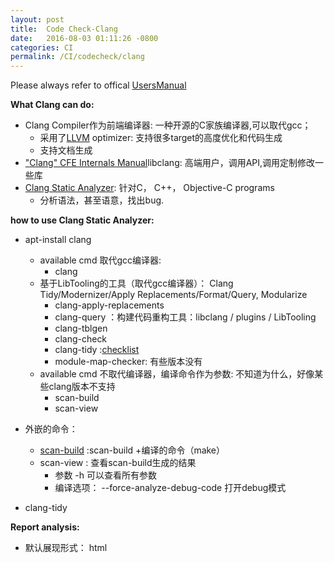 ```yaml
---
layout: post
title:  Code Check-Clang
date:   2016-08-03 01:11:26 -0800
categories: CI
permalink: /CI/codecheck/clang
---
```

Please always refer to offical [UsersManual](http://clang.llvm.org/docs/UsersManual.html)

**What Clang can do:**

* Clang Compiler作为前端编译器: 一种开源的C家族编译器,可以取代gcc；
	* 采用了[LLVM](http://llvm.org/) optimizer: 支持很多target的高度优化和代码生成
	* 支持文档生成
* ["Clang" CFE Internals Manual](http://clang.llvm.org/docs/InternalsManual.html)libclang: 高端用户，调用API,调用定制修改一些库
* [Clang Static Analyzer](http://clang-analyzer.llvm.org/): 针对C， C++， Objective-C programs
	* 分析语法，甚至语意，找出bug.


**how to use Clang Static Analyzer:**

* apt-install clang
	* available cmd 取代gcc编译器: 
		* clang 
	* 基于LibTooling的工具（取代gcc编译器）： Clang Tidy/Modernizer/Apply Replacements/Format/Query, Modularize
		* clang-apply-replacements 
		* clang-query ：构建代码重构工具：libclang / plugins / LibTooling
		* clang-tblgen
		* clang-check 
		* clang-tidy :[checklist](http://clang.llvm.org/extra/clang-tidy/checks/list.html)
		* module-map-checker: 有些版本没有
	* available cmd 不取代编译器，编译命令作为参数: 不知道为什么，好像某些clang版本不支持 	
		* scan-build
		* scan-view

* 外嵌的命令： 
	* [scan-build](http://clang-analyzer.llvm.org/scan-build.html) :scan-build +编译的命令（make）
	* scan-view : 查看scan-build生成的结果
		* 参数 -h 可以查看所有参数
		* 编译选项： --force-analyze-debug-code 打开debug模式
* clang-tidy


**Report analysis:**

* 默认展现形式： html
